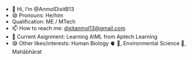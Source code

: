- 👋 Hi, I’m @AnmolDixitB13
- 😄 Pronouns: He/him
- Qualification: ME / MTech
- 📫 How to reach me: dixitanmol13@gmail.com
- 📙 Current Asignment: Learning AIML from Aptech Learning
- 😅 Other likes/interests: Human Biology 🫀 🧠, Environmental Science 🌳, Mahābhārat

<!---
AnmolDixitB13/AnmolDixitB13 is a ✨ special ✨ repository because its `README.md` (this file) appears on your GitHub profile.
You can click the Preview link to take a look at your changes.
--->
